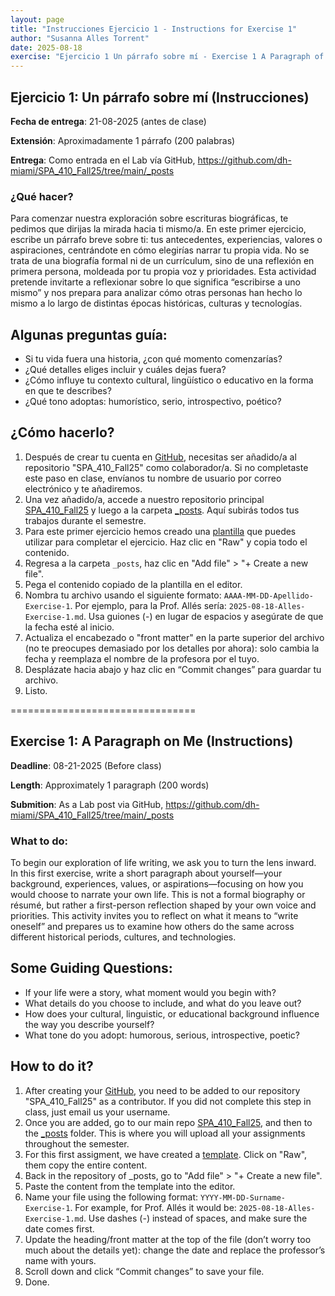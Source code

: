 ```yaml
---
layout: page
title: "Instrucciones Ejercicio 1 - Instructions for Exercise 1"
author: "Susanna Alles Torrent"
date: 2025-08-18
exercise: "Ejercicio 1 Un párrafo sobre mí - Exercise 1 A Paragraph of Me"
---
```


## Ejercicio 1: Un párrafo sobre mí (Instrucciones)

**Fecha de entrega**: 21-08-2025 (antes de clase)

**Extensión**: Aproximadamente 1 párrafo (200 palabras)

**Entrega**: Como entrada en el Lab vía GitHub, <https://github.com/dh-miami/SPA_410_Fall25/tree/main/_posts>

### ¿Qué hacer?

Para comenzar nuestra exploración sobre escrituras biográficas, te pedimos que dirijas la mirada hacia ti mismo/a. En este primer ejercicio, escribe un párrafo breve sobre ti: tus antecedentes, experiencias, valores o aspiraciones, centrándote en cómo elegirías narrar tu propia vida. No se trata de una biografía formal ni de un currículum, sino de una reflexión en primera persona, moldeada por tu propia voz y prioridades. Esta actividad pretende invitarte a reflexionar sobre lo que significa “escribirse a uno mismo” y nos prepara para analizar cómo otras personas han hecho lo mismo a lo largo de distintas épocas históricas, culturas y tecnologías.

## Algunas preguntas guía:

- Si tu vida fuera una historia, ¿con qué momento comenzarías?
- ¿Qué detalles eliges incluir y cuáles dejas fuera?
- ¿Cómo influye tu contexto cultural, lingüístico o educativo en la forma en que te describes?
- ¿Qué tono adoptas: humorístico, serio, introspectivo, poético?

## ¿Cómo hacerlo?

1. Después de crear tu cuenta en [GitHub](https://github.com/), necesitas ser añadido/a al repositorio "SPA_410_Fall25" como colaborador/a. Si no completaste este paso en clase, envíanos tu nombre de usuario por correo electrónico y te añadiremos.
2. Una vez añadido/a, accede a nuestro repositorio principal [SPA_410_Fall25](https://github.com/dh-miami/SPA_410_Fall25/tree/main) y luego a la carpeta [_posts](https://github.com/dh-miami/SPA_410_Fall25/tree/main/_posts). Aquí subirás todos tus trabajos durante el semestre.
3. Para este primer ejercicio hemos creado una [plantilla](https://github.com/dh-miami/SPA_410_Fall25/blob/main/_posts/2025-08-18-exercise-1-template.md) que puedes utilizar para completar el ejercicio. Haz clic en "Raw" y copia todo el contenido.
4. Regresa a la carpeta `_posts`, haz clic en "Add file" > "+ Create a new file".
5. Pega el contenido copiado de la plantilla en el editor.
6. Nombra tu archivo usando el siguiente formato: `AAAA-MM-DD-Apellido-Exercise-1`. Por ejemplo, para la Prof. Allés sería: `2025-08-18-Alles-Exercise-1.md`. Usa guiones (-) en lugar de espacios y asegúrate de que la fecha esté al inicio.
7. Actualiza el encabezado o "front matter" en la parte superior del archivo (no te preocupes demasiado por los detalles por ahora): solo cambia la fecha y reemplaza el nombre de la profesora por el tuyo.
8. Desplázate hacia abajo y haz clic en “Commit changes” para guardar tu archivo.
9. Listo. 



================================

## Exercise 1: A Paragraph on Me (Instructions)

**Deadline**: 08-21-2025 (Before class)

**Length**: Approximately 1 paragraph (200 words)

**Submition**: As a Lab post via GitHub, <https://github.com/dh-miami/SPA_410_Fall25/tree/main/_posts>

### What to do:

To begin our exploration of life writing, we ask you to turn the lens inward. In this first exercise, write a short paragraph about yourself—your background, experiences, values, or aspirations—focusing on how you would choose to narrate your own life. This is not a formal biography or résumé, but rather a first-person reflection shaped by your own voice and priorities. This activity invites you to reflect on what it means to “write oneself” and prepares us to examine how others do the same across different historical periods, cultures, and technologies.

## Some Guiding Questions:

- If your life were a story, what moment would you begin with?
- What details do you choose to include, and what do you leave out?
- How does your cultural, linguistic, or educational background influence the way you describe yourself?
- What tone do you adopt: humorous, serious, introspective, poetic?

## How to do it? 

1. After creating your [GitHub](https://github.com/), you need to be added to our repository "SPA_410_Fall25" as a contributor. If you did not complete this step in class, just email us your username. 
2. Once you are added, go to our main repo [SPA_410_Fall25](https://github.com/dh-miami/SPA_410_Fall25/tree/main), and then to the [_posts](https://github.com/dh-miami/SPA_410_Fall25/tree/main/_posts) folder. This is where you will upload all your assignments throughout the semester. 
3. For this first assigment, we have created a [template](https://github.com/dh-miami/SPA_410_Fall25/blob/main/_posts/2025-08-18-exercise-1-template.md). Click on "Raw", them copy the entire content. 
4. Back in the repository of _posts, go to "Add file"  >  "+ Create a new file". 
5. Paste the content from the template into the editor. 
6. Name your file using the following format: `YYYY-MM-DD-Surname-Exercise-1`. For example, for Prof. Allés it would be: `2025-08-18-Alles-Exercise-1.md`. Use dashes (-) instead of spaces, and make sure the date comes first.
7. Update the heading/front matter at the top of the file (don’t worry too much about the details yet): change the date and replace the professor’s name with yours.
8. Scroll down and click “Commit changes” to save your file.
9. Done. 